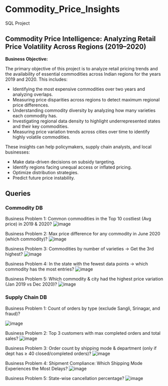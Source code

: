 # Commodity_Price_Insights
SQL Project

## Commodity Price Intelligence: Analyzing Retail Price Volatility Across Regions (2019–2020) 

**Business Objective:**

The primary objective of this project is to analyze retail pricing trends and the availability of essential commodities across Indian regions for the years 2019 and 2020. This includes:

* Identifying the most expensive commodities over two years and analyzing overlaps.
* Measuring price disparities across regions to detect maximum regional price differences.
* Understanding commodity diversity by analyzing how many varieties each commodity has.
* Investigating regional data density to highlight underrepresented states and their key commodities.
* Measuring price variation trends across cities over time to identify highly volatile commodities.

These insights can help policymakers, supply chain analysts, and local businesses:

* Make data-driven decisions on subsidy targeting.
* Identify regions facing unequal access or inflated pricing.
* Optimize distribution strategies.
* Predict future price instability.

## Queries 
### Commodity DB
Business Problem 1: Common commodities in the Top 10 costliest (Avg price) in 2019 & 2020? 
![image](https://github.com/user-attachments/assets/7d952a62-9ea4-4549-975d-0db738608340)

Business Problem 2: Max price difference for any commodity in June 2020 (which commodity)?
![image](https://github.com/user-attachments/assets/992f4efe-b117-4075-b64f-622148264d39)

Business Problem 3: Commodities by number of varieties → Get the 3rd highest?
![image](https://github.com/user-attachments/assets/295b78cf-facf-49f0-a9e9-ccd70deae88a)

Business Problem 4: In the state with the fewest data points → which commodity has the most entries?
![image](https://github.com/user-attachments/assets/a24a1dcc-12dd-4585-b7e8-feb823fdb126)

Business Problem 5: Which commodity & city had the highest price variation (Jan 2019 vs Dec 2020)?
![image](https://github.com/user-attachments/assets/2ee6981f-2123-4417-b819-b92fd157c3c4)

### Supply Chain DB
Business Problem 1: Count of orders by type (exclude Sangli, Srinagar, and fraud)? 

![image](https://github.com/user-attachments/assets/50470498-a297-4da4-96ac-fb446ad0d1c1)

Business Problem 2: Top 3 customers with max completed orders and total sales?
![image](https://github.com/user-attachments/assets/27df82c8-3fd1-4dfd-9f2f-3601296e4546)

Business Problem 3: Order count by shipping mode & department (only if dept has ≥ 40 closed/completed orders)? 
![image](https://github.com/user-attachments/assets/2abcf469-a7c9-4a36-aea2-6ce379bb5cf2)

Business Problem 4: Shipment Compliance: Which Shipping Mode Experiences the Most Delays?
![image](https://github.com/user-attachments/assets/0215c2a4-95b9-43d7-a9c3-7b26ae271ac1)

Business Problem 5: State-wise cancellation percentage?
![image](https://github.com/user-attachments/assets/3228d4b4-331e-44c8-b57d-07629c5c799d)


